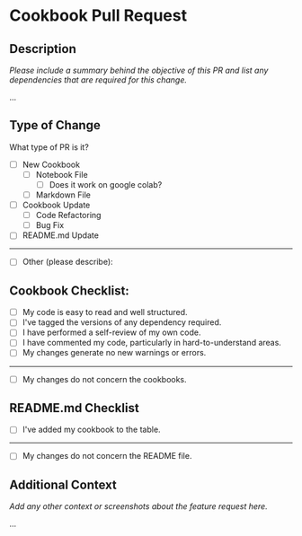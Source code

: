 # Cookbook Pull Request

## Description

*Please include a summary behind the objective of this PR and list any dependencies that are required for this change.*

...

## Type of Change

What type of PR is it?

- [ ] New Cookbook
  - [ ] Notebook File
    - [ ] Does it work on google colab?
  - [ ] Markdown File
- [ ] Cookbook Update
  - [ ] Code Refactoring
  - [ ] Bug Fix
- [ ] README.md Update
---
- [ ] Other (please describe):

## Cookbook Checklist:

- [ ] My code is easy to read and well structured.
- [ ] I've tagged the versions of any dependency required.
- [ ] I have performed a self-review of my own code.
- [ ] I have commented my code, particularly in hard-to-understand areas.
- [ ] My changes generate no new warnings or errors.
---
- [ ] My changes do not concern the cookbooks.

## README.md Checklist

- [ ] I've added my cookbook to the table.
---
- [ ] My changes do not concern the README file.

## Additional Context

*Add any other context or screenshots about the feature request here.*

...

